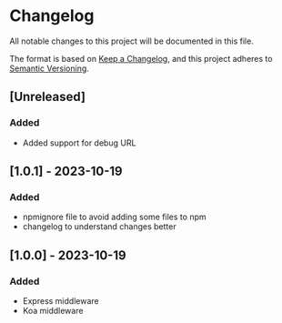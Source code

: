# Changelog

All notable changes to this project will be documented in this file.

The format is based on [Keep a Changelog](https://keepachangelog.com/en/1.0.0/),
and this project adheres to [Semantic Versioning](https://semver.org/spec/v2.0.0.html).

## [Unreleased]

### Added

- Added support for debug URL

## [1.0.1] - 2023-10-19

### Added

- npmignore file to avoid adding some files to npm
- changelog to understand changes better

## [1.0.0] - 2023-10-19

### Added

- Express middleware
- Koa middleware
